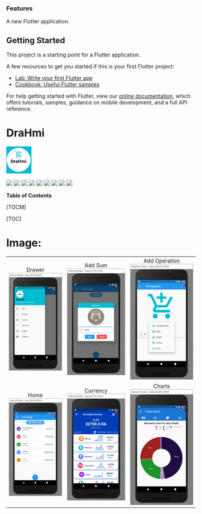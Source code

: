 ### Features

A new Flutter application.

## Getting Started

This project is a starting point for a Flutter application.

A few resources to get you started if this is your first Flutter project:

- [Lab: Write your first Flutter app](https://flutter.dev/docs/get-started/codelab)
- [Cookbook: Useful Flutter samples](https://flutter.dev/docs/cookbook)

For help getting started with Flutter, view our
[online documentation](https://flutter.dev/docs), which offers tutorials,
samples, guidance on mobile development, and a full API reference.

# DraHmi
![](https://github.com/djamelzerrouki/DraHmi/blob/master/assets/captur/logo_drahmi.PNG)

![](https://img.shields.io/badge/Datr-100-green) ![](https://img.shields.io/badge/flutter-100-brightgreen) ![](https://img.shields.io/badge/sdk-flutter%20-yellowgreen) ![](https://img.shields.io/badge/cupertino__icons-%5E0.1.2-brightgreen) ![](https://img.shields.io/badge/sqflite-%5E1.1.5-brightgreen) ![](https://img.shields.io/badge/path__provider-%5E0.5.0%2B1-brightgreen) ![](https://img.shields.io/badge/charts__flutter-%5E0.6.0-brightgreen) ![](https://img.shields.io/badge/shared__preferences-%5E0.5.6%2B3-brightgreen) ![](https://img.shields.io/badge/flutter__sparkline-%5E0.1.0-brightgreen)


**Table of Contents**

[TOCM]

[TOC]

# Image:

<div style="text-align: center">
    <table>
        <tr>
            <td style="text-align: center">
              Drawer
                    <img src="https://github.com/djamelzerrouki/DraHmi/blob/master/assets/captur/Capture1.PNG" width="300"/>
           </td>            
            <td style="text-align: center">   
             Add Sum
                      <img src="https://github.com/djamelzerrouki/DraHmi/blob/master/assets/captur/Capture2.PNG" width="300"/>
            </td>
            <td style="text-align: center">
                         Add Operation
                     <img src="https://github.com/djamelzerrouki/DraHmi/blob/master/assets/captur/Capture3.PNG" width="300"/>
           </td>
      </tr>
      <tr>
            <td style="text-align: center">
              Home
                     <img src="https://github.com/djamelzerrouki/DraHmi/blob/master/assets/captur/Capture4.PNG" width="300"/>
            </td>    
            </td>
            <td style="text-align: center">
              Currency
                     <img src="https://github.com/djamelzerrouki/DraHmi/blob/master/assets/captur/Capture5.PNG" width="300"/>
            </td>
            <td style="text-align: center">
              Charts
                     <img src="https://github.com/djamelzerrouki/DraHmi/blob/master/assets/captur/Capture6.PNG" width="300"/>
            </td> 
      </tr>
      
      
  </table>
  </div>
